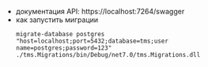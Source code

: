 


- документация API: https://localhost:7264/swagger
- как запустить миграции
  ```shell
  migrate-database postgres "host=localhost;port=5432;database=tms;user name=postgres;password=123" ./tms.Migrations/bin/Debug/net7.0/tms.Migrations.dll
  ```
